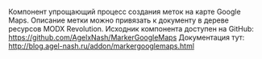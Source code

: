 Компонент упрощающий процесс создания меток на карте Google Maps.
Описание метки можно привязать к документу в дереве ресурсов MODX Revolution.
Исходник компонента доступен на GitHub: https://github.com/AgelxNash/MarkerGoogleMaps
Документация тут: http://blog.agel-nash.ru/addon/markergooglemaps.html